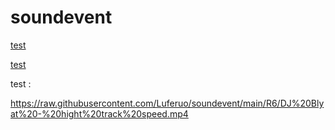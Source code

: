 # soundevent


[test](https://raw.githubusercontent.com/Luferuo/soundevent/main/R6/DJ%20Blyat%20-%20hight%20track%20speed.mp3)

[test](https://raw.githubusercontent.com/Luferuo/soundevent/main/R6/Tripalosky.mp3)

test :


https://raw.githubusercontent.com/Luferuo/soundevent/main/R6/DJ%20Blyat%20-%20hight%20track%20speed.mp4

